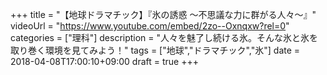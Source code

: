 +++
title =  "【地球ドラマチック】『氷の誘惑 〜不思議な力に群がる人々〜』"
videoUrl = "https://www.youtube.com/embed/2zo--Oxnqxw?rel=0"
categories = ["理科"]
description = "人々を魅了し続ける氷。そんな氷と氷を取り巻く環境を見てみよう！"
tags = ["地球","ドラマチック","氷"]
date = 2018-04-08T17:00:10+09:00
draft = true
+++

